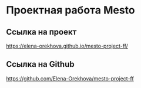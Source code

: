 # Проектная работа Mesto  

## Ссылка на проект
https://elena-orekhova.github.io/mesto-project-ff/  

## Сcылка на Github
https://github.com/Elena-Orekhova/mesto-project-ff
